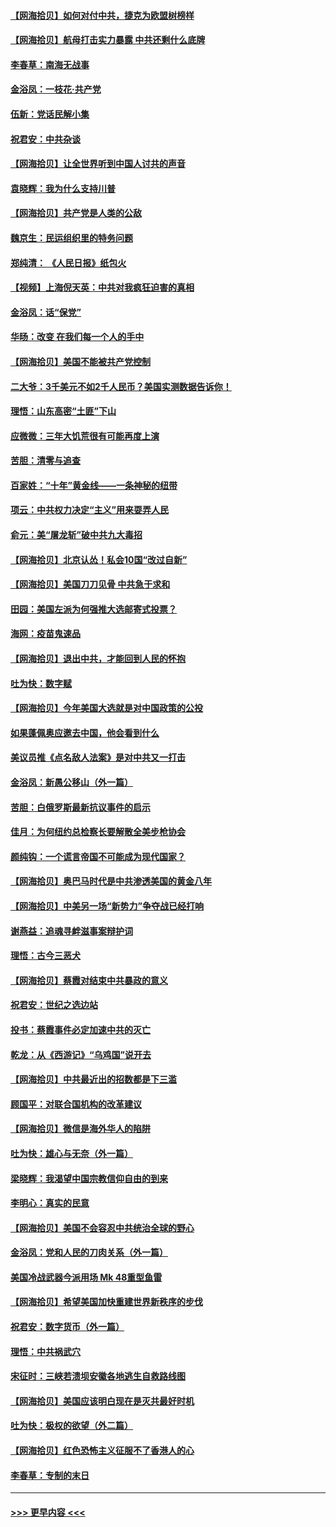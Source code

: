 #### [【网海拾贝】如何对付中共，捷克为欧盟树榜样](../pages/nsc993/n12374209.md?t=09021751) 
#### [【网海拾贝】航母打击实力暴露 中共还剩什么底牌](../pages/nsc993/n12371825.md?t=09021751) 
#### [李春草：南海无战事](../pages/nsc993/n12371159.md?t=09021751) 
#### [金浴凤：一枝花·共产党](../pages/nsc993/n12368757.md?t=09021751) 
#### [伍新：党话民解小集](../pages/nsc993/n12366907.md?t=09021751) 
#### [祝君安：中共杂谈](../pages/nsc993/n12366076.md?t=09021751) 
#### [【网海拾贝】让全世界听到中国人讨共的声音](../pages/nsc993/n12365569.md?t=09021751) 
#### [袁晓辉：我为什么支持川普](../pages/nsc993/n12362670.md?t=09021751) 
#### [【网海拾贝】共产党是人类的公敌](../pages/nsc993/n12363182.md?t=09021751) 
#### [魏京生：民运组织里的特务问题](../pages/nsc993/n12363010.md?t=09021751) 
#### [郑纯清： 《人民日报》纸包火](../pages/nsc993/n12362706.md?t=09021751) 
#### [【视频】上海倪天英：中共对我疯狂迫害的真相](../pages/nsc993/n12356341.md?t=09021751) 
#### [金浴凤：话“保党”](../pages/nsc993/n12361867.md?t=09021751) 
#### [华旸：改变 在我们每一个人的手中](../pages/nsc993/n12361774.md?t=09021751) 
#### [【网海拾贝】美国不能被共产党控制](../pages/nsc993/n12360271.md?t=09021751) 
#### [二大爷：3千美元不如2千人民币？美国实测数据告诉你！](../pages/nsc993/n12358563.md?t=09021751) 
#### [理悟：山东高密“土匪”下山](../pages/nsc993/n12358535.md?t=09021751) 
#### [应微微：三年大饥荒很有可能再度上演](../pages/nsc993/n12358523.md?t=09021751) 
#### [苦胆：清零与追查](../pages/nsc993/n12358501.md?t=09021751) 
#### [百家姓：“十年”黄金线——一条神秘的纽带](../pages/nsc993/n12358319.md?t=09021751) 
#### [项云：中共权力决定“主义”用来耍弄人民](../pages/nsc993/n12358172.md?t=09021751) 
#### [俞元：美“屠龙斩”破中共九大毒招](../pages/nsc993/n12357822.md?t=09021751) 
#### [【网海拾贝】北京认怂！私会10国“改过自新”](../pages/nsc993/n12357784.md?t=09021751) 
#### [【网海拾贝】美国刀刀见骨 中共急于求和](../pages/nsc993/n12355511.md?t=09021751) 
#### [田园：美国左派为何强推大选邮寄式投票？](../pages/nsc993/n12352963.md?t=09021751) 
#### [海网：疫苗鬼速品](../pages/nsc993/n12354438.md?t=09021751) 
#### [【网海拾贝】退出中共，才能回到人民的怀抱](../pages/nsc993/n12352634.md?t=09021751) 
#### [吐为快：数字赋](../pages/nsc993/n12352317.md?t=09021751) 
#### [【网海拾贝】今年美国大选就是对中国政策的公投](../pages/nsc993/n12350973.md?t=09021751) 
#### [如果蓬佩奥应邀去中国，他会看到什么](../pages/nsc993/n12350945.md?t=09021751) 
#### [美议员推《点名敌人法案》是对中共又一打击](../pages/nsc993/n12350765.md?t=09021751) 
#### [金浴凤：新愚公移山（外一篇）](../pages/nsc993/n12350253.md?t=09021751) 
#### [苦胆：白俄罗斯最新抗议事件的启示](../pages/nsc993/n12349989.md?t=09021751) 
#### [佳月：为何纽约总检察长要解散全美步枪协会](../pages/nsc993/n12349939.md?t=09021751) 
#### [颜纯钩：一个谎言帝国不可能成为现代国家？](../pages/nsc993/n12349898.md?t=09021751) 
#### [【网海拾贝】奥巴马时代是中共渗透美国的黄金八年](../pages/nsc993/n12349284.md?t=09021751) 
#### [【网海拾贝】中美另一场“新势力”争夺战已经打响](../pages/nsc993/n12346998.md?t=09021751) 
#### [谢燕益：追魂寻衅滋事案辩护词](../pages/nsc993/n12346892.md?t=09021751) 
#### [理悟：古今三恶犬](../pages/nsc993/n12345190.md?t=09021751) 
#### [【网海拾贝】蔡霞对结束中共暴政的意义](../pages/nsc993/n12344263.md?t=09021751) 
#### [祝君安：世纪之选边站](../pages/nsc993/n12342382.md?t=09021751) 
#### [投书：蔡霞事件必定加速中共的灭亡](../pages/nsc993/n12341881.md?t=09021751) 
#### [乾龙：从《西游记》“乌鸡国”说开去](../pages/nsc993/n12341690.md?t=09021751) 
#### [【网海拾贝】中共最近出的招数都是下三滥](../pages/nsc993/n12341593.md?t=09021751) 
#### [顾国平：对联合国机构的改革建议](../pages/nsc993/n12339928.md?t=09021751) 
#### [【网海拾贝】微信是海外华人的陷阱](../pages/nsc993/n12338868.md?t=09021751) 
#### [吐为快：雄心与无奈（外一篇）](../pages/nsc993/n12338132.md?t=09021751) 
#### [梁晓辉：我渴望中国宗教信仰自由的到来](../pages/nsc993/n12336657.md?t=09021751) 
#### [李明心：真实的民意](../pages/nsc993/n12336089.md?t=09021751) 
#### [【网海拾贝】美国不会容忍中共统治全球的野心](../pages/nsc993/n12336063.md?t=09021751) 
#### [金浴凤：党和人民的刀肉关系（外一篇）](../pages/nsc993/n12335834.md?t=09021751) 
#### [美国冷战武器今派用场 Mk 48重型鱼雷](../pages/nsc993/n12335354.md?t=09021751) 
#### [【网海拾贝】希望美国加快重建世界新秩序的步伐](../pages/nsc993/n12334224.md?t=09021751) 
#### [祝君安：数字货币（外一篇）](../pages/nsc993/n12334186.md?t=09021751) 
#### [理悟：中共祸武穴](../pages/nsc993/n12333962.md?t=09021751) 
#### [宋征时：三峡若溃坝安徽各地逃生自救路线图](../pages/nsc993/n12332450.md?t=09021751) 
#### [【网海拾贝】美国应该明白现在是灭共最好时机](../pages/nsc993/n12332313.md?t=09021751) 
#### [吐为快：极权的欲望（外二篇）](../pages/nsc993/n12332089.md?t=09021751) 
#### [【网海拾贝】红色恐怖主义征服不了香港人的心](../pages/nsc993/n12329296.md?t=09021751) 
#### [李春草：专制的末日](../pages/nsc993/n12329079.md?t=09021751) 

----
#### [ >>> 更早内容 <<< ](../indexes/nsc993-earlier.md)
